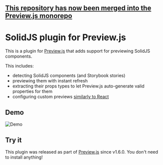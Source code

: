 ## [This repository has now been merged into the Preview.js monorepo](https://github.com/fwouts/previewjs)

# SolidJS plugin for Preview.js

This is a plugin for [Preview.js](https://previewjs.com) that adds support for previewing SolidJS components.

This includes:

- detecting SolidJS components (and Storybook stories)
- previewing them with instant refresh
- extracting their props types to let Preview.js auto-generate valid properties for them
- configuring custom previews [similarly to React](https://previewjs.com/docs/features/custom-previews)

## Demo

![Demo](demo.gif)

## Try it

This plugin was released as part of [Preview.js](https://previewjs.com) since v1.6.0. You don't need to install anything!
